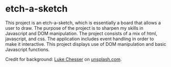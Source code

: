 # etch-a-sketch

This project is an etch-a-sketch, which is essentially a board that allows a user to draw. The purpose of the project is to sharpen my skills in Javascript and DOM manipulation. The project consists of a mix of html, javascript, and css. The application includes event handling in order to make it interactive. This project displays use of DOM manipulation and basic Javascript functions.

Credit for background: [Luke Chesser](https://unsplash.com/@lukechesser) on [unsplash.com](unsplash.com).
